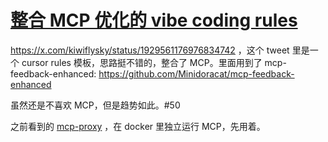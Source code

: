 # [整合 MCP 优化的 vibe coding rules](https://github.com/VandeeFeng/gitmemo/issues/59)

https://x.com/kiwiflysky/status/1929561176976834742 ，这个 tweet 里是一个 cursor rules 模板，思路挺不错的，整合了 MCP。里面用到了 mcp-feedback-enhanced: https://github.com/Minidoracat/mcp-feedback-enhanced

虽然还是不喜欢 MCP，但是趋势如此。#50 

之前看到的 [mcp-proxy](https://github.com/TBXark/mcp-proxy) ，在 docker 里独立运行 MCP，先用着。

